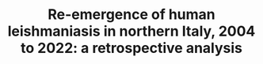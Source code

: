 ---
title: "Re-emergence of human leishmaniasis in northern Italy, 2004 to 2022: a retrospective analysis"
journal: "Eurosurveillance"
year: 2024
volume: 138
DOI: 10.2807/1560-7917.es.2024.29.4.2300190
pmid: 
authorslist:
 -  author: Renato Todeschini
 -  author: Muriel Assunta Musti
 -  author: Paolo Pandolfi
 -  author: Mattea Troncatti
 -  author: Morena Baldini
 -  author: Davide Resi
 -  author: Silvano Natalini
 -  author: Federica Bergamini
 -  author: Giorgio Galletti
 -  author: Annalisa Santi
 -  author: others
---